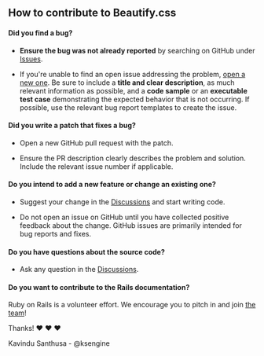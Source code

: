 ## How to contribute to Beautify.css

#### **Did you find a bug?**

* **Ensure the bug was not already reported** by searching on GitHub under [Issues](issues).

* If you're unable to find an open issue addressing the problem, [open a new one](issues/new).
  Be sure to include a **title and clear description**, as much relevant information as possible,
  and a **code sample** or an **executable test case** demonstrating the expected behavior that is not occurring.
  If possible, use the relevant bug report templates to create the issue.

#### **Did you write a patch that fixes a bug?**

* Open a new GitHub pull request with the patch.

* Ensure the PR description clearly describes the problem and solution. Include the relevant issue number if applicable.

#### **Do you intend to add a new feature or change an existing one?**

* Suggest your change in the [Discussions](discussions) and start writing code.

* Do not open an issue on GitHub until you have collected positive feedback about the change. GitHub issues are primarily intended for bug reports and fixes.

#### **Do you have questions about the source code?**

* Ask any question in the [Discussions](discussions).

#### **Do you want to contribute to the Rails documentation?**


Ruby on Rails is a volunteer effort. We encourage you to pitch in and join [the team](https://github.com/beautifycss/)!

Thanks! :heart: :heart: :heart:

Kavindu Santhusa - @ksengine
